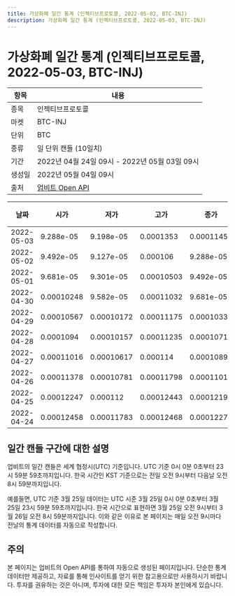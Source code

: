 ```yaml
---
title: 가상화폐 일간 통계 (인젝티브프로토콜, 2022-05-03, BTC-INJ)
description: 가상화폐 일간 통계 (인젝티브프로토콜, 2022-05-03, BTC-INJ)
---
```



가상화폐 일간 통계 (인젝티브프로토콜, 2022-05-03, BTC-INJ)
===

|항목|내용|
|--|--|
|종목|인젝티브프로토콜|
|마켓|BTC-INJ|
|단위|BTC|
|종류|일 단위 캔들 (10일치)|
|기간|2022년 04월 24일 09시 - 2022년 05월 03일 09시|
|생성일|2022년 05월 04일 09시|
|출처|[업비트 Open API](https://docs.upbit.com)|


|날짜|시가|저가|고가|종가|비고|
|--|--|--|--|--|--|
|2022-05-03|9.288e-05|9.198e-05|0.0001353|0.00011452|    |
|2022-05-02|9.492e-05|9.127e-05|0.000106|9.288e-05|    |
|2022-05-01|9.681e-05|9.301e-05|0.00010503|9.492e-05|    |
|2022-04-30|0.00010248|9.582e-05|0.00011032|9.681e-05|    |
|2022-04-29|0.00010567|0.00010172|0.00011175|0.0001033|    |
|2022-04-28|0.0001094|0.00010157|0.00011235|0.00010711|    |
|2022-04-27|0.00011016|0.00010617|0.000114|0.00010896|    |
|2022-04-26|0.00011378|0.00010781|0.00011798|0.00011016|    |
|2022-04-25|0.00012247|0.000112|0.00012443|0.00012195|    |
|2022-04-24|0.00012458|0.00011783|0.00012468|0.00012277|    |


일간 캔들 구간에 대한 설명
---


업비트의 일간 캔들은 세계 협정시(UTC) 기준입니다. 
UTC 기준 0시 0분 0초부터 23시 59분 59초까지입니다. 
한국 시간인 KST 기준으로는 전일 오전 9시부터 다음날 오전 8시 59분까지입니다. 


예를들면, UTC 기준 3월 25일 데이터는 UTC 시준 3월 25일 0시 0분 0초부터 3월 25일 23시 59분 59초까지입니다. 
한국 시간으로 표현하면 3월 25일 오전 9시부터 3월 26일 오전 8시 59분까지입니다. 
이와 같은 이유로 본 페이지는 매일 오전 9시마다 전날의 통계 데이터를 자동으로 작성합니다. 


주의
---


본 페이지는 업비트의 Open API를 통하여 자동으로 생성된 페이지입니다. 
단순한 통계 데이터만 제공하고, 자료를 통해 인사이트를 얻기 위한 참고용으로만 사용하시기 바랍니다. 
투자를 권유하는 것은 아니며, 투자에 대한 모든 책임은 투자자 본인에게 있습니다. 
